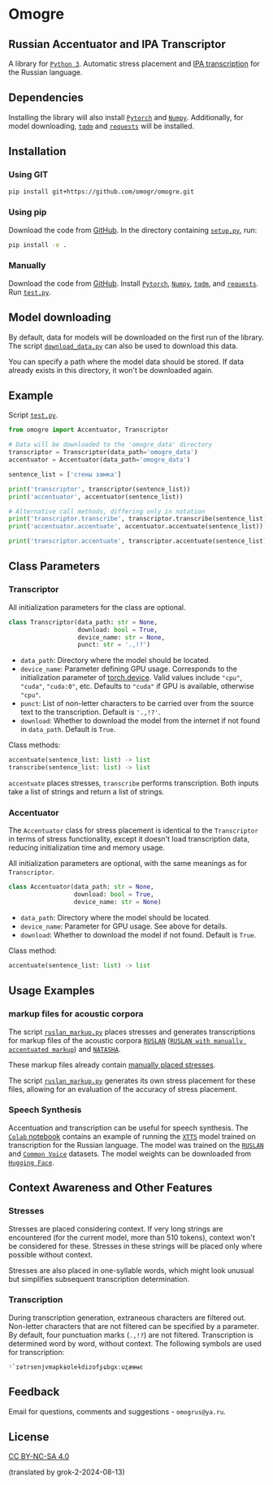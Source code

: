 


# Omogre

## Russian Accentuator and IPA Transcriptor

A library for [`Python 3`](https://www.python.org/). Automatic stress placement and [IPA transcription](https://en.wikipedia.org/wiki/International_Phonetic_Alphabet) for the Russian language.

## Dependencies

Installing the library will also install [`Pytorch`](https://pytorch.org/) and [`Numpy`](https://numpy.org/). Additionally, for model downloading, [`tqdm`](https://tqdm.github.io/) and [`requests`](https://pypi.org/project/requests/) will be installed.

## Installation

### Using GIT

```bash
pip install git+https://github.com/omogr/omogre.git
```

### Using pip

Download the code from [GitHub](https://github.com/omogr/omogre). In the directory containing [`setup.py`](https://github.com/omogr/omogre/blob/main/setup.py), run:

```bash
pip install -e .
```

### Manually

Download the code from [GitHub](https://github.com/omogr/omogre). Install [`Pytorch`](https://pytorch.org/), [`Numpy`](https://numpy.org/), [`tqdm`](https://tqdm.github.io/), and [`requests`](https://pypi.org/project/requests/). Run [`test.py`](https://github.com/omogr/omogre/blob/main/test.py).

## Model downloading

By default, data for models will be downloaded on the first run of the library. The script [`download_data.py`](https://github.com/omogr/omogre/blob/main/download_data.py) can also be used to download this data.

You can specify a path where the model data should be stored. If data already exists in this directory, it won't be downloaded again.

## Example

Script [`test.py`](https://github.com/omogr/omogre/blob/main/test.py).

```python
from omogre import Accentuator, Transcriptor

# Data will be downloaded to the 'omogre_data' directory
transcriptor = Transcriptor(data_path='omogre_data')
accentuator = Accentuator(data_path='omogre_data')

sentence_list = ['стены замка']

print('transcriptor', transcriptor(sentence_list))
print('accentuator', accentuator(sentence_list))

# Alternative call methods, differing only in notation
print('transcriptor.transcribe', transcriptor.transcribe(sentence_list))
print('accentuator.accentuate', accentuator.accentuate(sentence_list))

print('transcriptor.accentuate', transcriptor.accentuate(sentence_list))
```

## Class Parameters

### Transcriptor

All initialization parameters for the class are optional.

```python
class Transcriptor(data_path: str = None,
                   download: bool = True,
                   device_name: str = None,
                   punct: str = '.,!?')
```

- `data_path`: Directory where the model should be located.
- `device_name`: Parameter defining GPU usage. Corresponds to the initialization parameter of [torch.device](https://pytorch.org/docs/stable/tensor_attributes.html#torch.device). Valid values include `"cpu"`, `"cuda"`, `"cuda:0"`, etc. Defaults to `"cuda"` if GPU is available, otherwise `"cpu"`.
- `punct`: List of non-letter characters to be carried over from the source text to the transcription. Default is `'.,!?'`.
- `download`: Whether to download the model from the internet if not found in `data_path`. Default is `True`.

Class methods:

```python
accentuate(sentence_list: list) -> list
transcribe(sentence_list: list) -> list
```

`accentuate` places stresses, `transcribe` performs transcription. Both inputs take a list of strings and return a list of strings.

### Accentuator

The `Accentuator` class for stress placement is identical to the `Transcriptor` in terms of stress functionality, except it doesn't load transcription data, reducing initialization time and memory usage.

All initialization parameters are optional, with the same meanings as for `Transcriptor`.

```python
class Accentuator(data_path: str = None,
                  download: bool = True,
                  device_name: str = None)
```

- `data_path`: Directory where the model should be located.
- `device_name`: Parameter for GPU usage. See above for details.
- `download`: Whether to download the model if not found. Default is `True`.

Class method:

```python
accentuate(sentence_list: list) -> list
```

## Usage Examples

### markup files for acoustic corpora

The script [`ruslan_markup.py`](https://github.com/omogr/omogre/blob/main/ruslan_markup.py) places stresses and generates transcriptions for markup files of the acoustic corpora [`RUSLAN`](https://ruslan-corpus.github.io/) ([`RUSLAN with manually accentuated markup`](http://dataset.sova.ai/SOVA-TTS/ruslan/ruslan_dataset.tar)) and [`NATASHA`](http://dataset.sova.ai/SOVA-TTS/natasha/natasha_dataset.tar).

These markup files already contain [manually placed stresses](https://habr.com/ru/companies/ashmanov_net/articles/528296/).

The script [`ruslan_markup.py`](https://github.com/omogr/omogre/blob/main/ruslan_markup.py) generates its own stress placement for these files, allowing for an evaluation of the accuracy of stress placement.

### Speech Synthesis

Accentuation and transcription can be useful for speech synthesis. The [`Colab` notebook](https://github.com/omogr/omogre/blob/main/XTTS_ru_ipa.ipynb) contains an example of running the [`XTTS`](https://github.com/coqui-ai/TTS) model trained on transcription for the Russian language. The model was trained on the [`RUSLAN`](https://ruslan-corpus.github.io/) and [`Common Voice`](https://commonvoice.mozilla.org/ru) datasets.
The model weights can be downloaded from [`Hugging Face`](https://huggingface.co/omogr/XTTS-ru-ipa).

## Context Awareness and Other Features

### Stresses

Stresses are placed considering context. If very long strings are encountered (for the current model, more than 510 tokens), context won't be considered for these. Stresses in these strings will be placed only where possible without context.

Stresses are also placed in one-syllable words, which might look unusual but simplifies subsequent transcription determination.

### Transcription

During transcription generation, extraneous characters are filtered out. Non-letter characters that are not filtered can be specified by a parameter. By default, four punctuation marks (`.,!?`) are not filtered. Transcription is determined word by word, without context. The following symbols are used for transcription:

```
ʲ`ɪətrsɐnjvmapkɨʊleɫdizofʂɕbɡxːuʐæɵʉɛ
```

## Feedback
Email for questions, comments and suggestions - `omogrus@ya.ru`.

## License
[CC BY-NC-SA 4.0](https://creativecommons.org/licenses/by-nc-sa/4.0/deed.en)

(translated by grok-2-2024-08-13)
